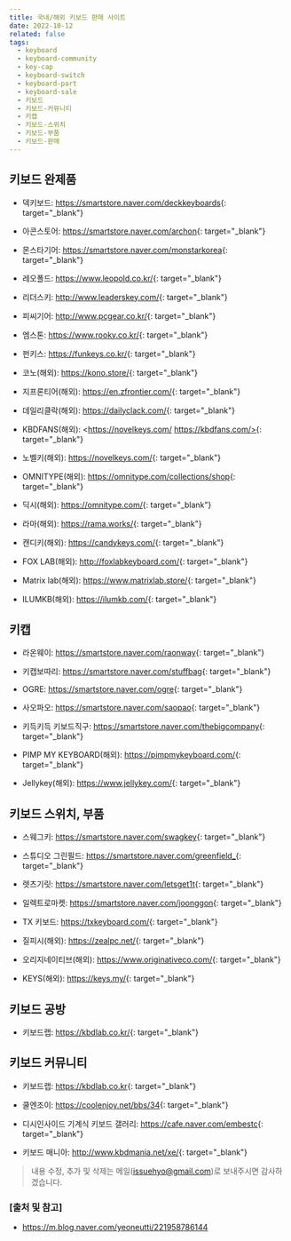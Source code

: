 ```yaml
---
title: 국내/해외 키보드 판매 사이트
date: 2022-10-12
related: false
tags:
  - keyboard
  - keyboard-community
  - key-cap
  - keyboard-switch
  - keyboard-part
  - keyboard-sale
  - 키보드
  - 키보드-커뮤니티
  - 키캡
  - 키보드-스위치
  - 키보드-부품
  - 키보드-판매
---
```


## 키보드 완제품

* 덱키보드: <https://smartstore.naver.com/deckkeyboards>{: target="_blank"}

* 아콘스토어: <https://smartstore.naver.com/archon>{: target="_blank"}

* 몬스타기어: <https://smartstore.naver.com/monstarkorea>{: target="_blank"}

* 레오폴드: <https://www.leopold.co.kr/>{: target="_blank"}

* 리더스키: <http://www.leaderskey.com/>{: target="_blank"}

* 피씨기어: <http://www.pcgear.co.kr/>{: target="_blank"}

* 엠스톤: <https://www.rooky.co.kr/>{: target="_blank"}

* 펀키스: <https://funkeys.co.kr/>{: target="_blank"}

* 코노(해외): <https://kono.store/>{: target="_blank"}

* 지프론티어(해외): <https://en.zfrontier.com/>{: target="_blank"}

* 데일리클락(해외): <https://dailyclack.com/>{: target="_blank"}

* KBDFANS(해외): <https://novelkeys.com/ https://kbdfans.com/>{: target="_blank"}

* 노벨키(해외): <https://novelkeys.com/>{: target="_blank"}

* OMNITYPE(해외): <https://omnitype.com/collections/shop>{: target="_blank"}

* 딕시(해외): <https://omnitype.com/>{: target="_blank"}

* 라마(해외): <https://rama.works/>{: target="_blank"}

* 캔디키(해외): <https://candykeys.com/>{: target="_blank"}

* FOX LAB(해외): <http://foxlabkeyboard.com/>{: target="_blank"}

* Matrix lab(해외): <https://www.matrixlab.store/>{: target="_blank"}

* ILUMKB(해외): <https://ilumkb.com/>{: target="_blank"}

## 키캡

* 라온웨이: <https://smartstore.naver.com/raonway>{: target="_blank"}

* 키캡보따리: <https://smartstore.naver.com/stuffbag>{: target="_blank"}

* OGRE: <https://smartstore.naver.com/ogre>{: target="_blank"}

* 사오파오: <https://smartstore.naver.com/saopao>{: target="_blank"}

* 키득키득 키보드직구: <https://smartstore.naver.com/thebigcompany>{: target="_blank"}

* PIMP MY KEYBOARD(해외): <https://pimpmykeyboard.com/>{: target="_blank"}

* Jellykey(해외): <https://www.jellykey.com/>{: target="_blank"}

## 키보드 스위치, 부품

* 스웨그키: <https://smartstore.naver.com/swagkey>{: target="_blank"}

* 스튜디오 그린필드: <https://smartstore.naver.com/greenfield_>{: target="_blank"}

* 렛츠기릿: <https://smartstore.naver.com/letsget1t>{: target="_blank"}

* 일렉트로마켓: <https://smartstore.naver.com/joonggon>{: target="_blank"}

* TX 키보드: <https://txkeyboard.com/>{: target="_blank"}

* 질피시(해외): <https://zealpc.net/>{: target="_blank"}

* 오리지네이티브(해외): <https://www.originativeco.com/>{: target="_blank"}

* KEYS(해외): <https://keys.my/>{: target="_blank"}

## 키보드 공방

* 키보드랩: <https://kbdlab.co.kr/>{: target="_blank"}

## 키보드 커뮤니티

* 키보드랩: <https://kbdlab.co.kr>{: target="_blank"}

* 쿨엔조이: <https://coolenjoy.net/bbs/34>{: target="_blank"}

* 디시인사이드 기계식 키보드 갤러리: <https://cafe.naver.com/embestc>{: target="_blank"}

* 키보드 매니아: <http://www.kbdmania.net/xe/>{: target="_blank"}

> 내용 수정, 추가 및 삭제는 메일(issuehyo@gmail.com)로 보내주시면 감사하겠습니다.

### [출처 및 참고]
* <https://m.blog.naver.com/yeoneutti/221958786144>
